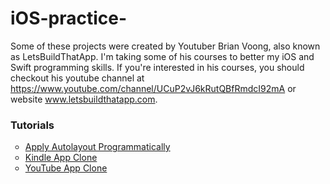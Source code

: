 # iOS-practice-

Some of these projects were created by Youtuber Brian Voong, also known as LetsBuildThatApp. I'm taking some of his courses to better my iOS and Swift programming skills.
If you're interested in his courses, you should checkout his youtube channel at https://www.youtube.com/channel/UCuP2vJ6kRutQBfRmdcI92mA or website www.letsbuildthatapp.com.

### Tutorials 
<ul style="list-style-type:circle">
  <a href="https://github.com/uch1/iOS-practice-/tree/master/AutolayoutPractice"><li>Apply Autolayout Programmatically</li></a>
  <a href="https://github.com/uch1/iOS-practice-/tree/master/KindleApp"><li>Kindle App Clone</li></a>
  <a href=""><li>YouTube App Clone</li></a>
</ul>


